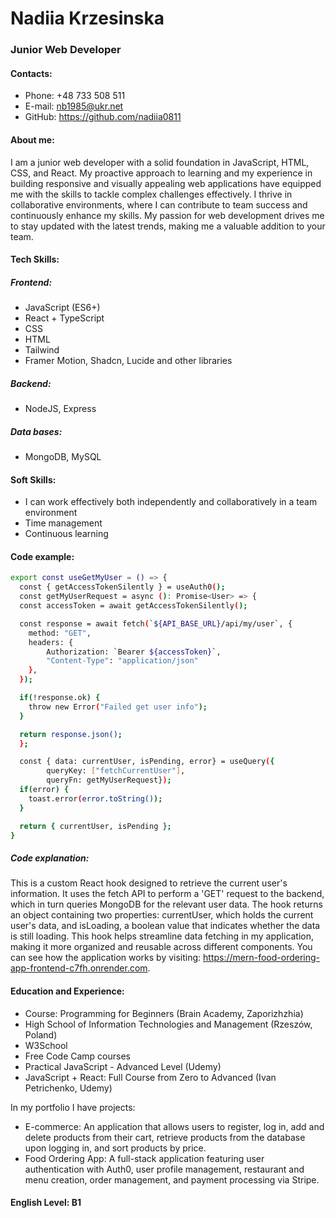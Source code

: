# Nadiia Krzesinska
### Junior Web Developer

#### Contacts: 
-  Phone: +48 733 508 511
- E-mail: nb1985@ukr.net
- GitHub: https://github.com/nadiia0811
#### About me:
I am a junior web developer with a solid foundation in JavaScript, HTML, CSS, and React. My proactive approach to learning and my experience in building responsive and visually appealing web applications have equipped me with the skills to tackle complex challenges effectively. I thrive in collaborative environments, where I can contribute to team success and continuously enhance my skills. My passion for web development drives me to stay updated with the latest trends, making me a valuable addition to your team.
#### Tech Skills:
##### Frontend:
- JavaScript (ES6+) 
- React + TypeScript 
- CSS
- HTML
- Tailwind 
- Framer Motion, Shadcn, Lucide and other libraries
##### Backend: 
- NodeJS, Express
##### Data bases: 
- MongoDB, MySQL
#### Soft Skills:
- I can work effectively both independently and collaboratively in a team environment
- Time management
- Continuous learning
#### Code example:
```sh
export const useGetMyUser = () => {
  const { getAccessTokenSilently } = useAuth0();
  const getMyUserRequest = async (): Promise<User> => {
  const accessToken = await getAccessTokenSilently();

  const response = await fetch(`${API_BASE_URL}/api/my/user`, {
    method: "GET",
    headers: {
        Authorization: `Bearer ${accessToken}`,
        "Content-Type": "application/json"
    },   
  });

  if(!response.ok) {
    throw new Error("Failed get user info");
  }

  return response.json();
  };

  const { data: currentUser, isPending, error} = useQuery({
        queryKey: ["fetchCurrentUser"], 
        queryFn: getMyUserRequest});
  if(error) {
    toast.error(error.toString());
  }

  return { currentUser, isPending };
}
```
##### Code explanation:
This is a custom React hook designed to retrieve the current user's information. It uses the fetch API to perform a 'GET' request to the backend, which in turn queries MongoDB for the relevant user data. The hook returns an object containing two properties: currentUser, which holds the current user's data, and isLoading, a boolean value that indicates whether the data is still loading. This hook helps streamline data fetching in my application, making it more organized and reusable across different components.
You can see how the application works by visiting: https://mern-food-ordering-app-frontend-c7fh.onrender.com.
#### Education and Experience: 
- Course: Programming for Beginners (Brain Academy, Zaporizhzhia)
- High School of Information Technologies and Management (Rzeszów, Poland)
- W3School
- Free Code Camp courses
- Practical JavaScript - Advanced Level (Udemy)
- JavaScript + React: Full Course from Zero to Advanced (Ivan Petrichenko, Udemy)

In my portfolio I have projects: 
- E-commerce: An application that allows users to register, log in, add and delete products from their cart, retrieve products from the database upon logging in, and sort products by price.
- Food Ordering App: A full-stack application featuring user authentication with Auth0, user profile management, restaurant and menu creation, order management, and payment processing via Stripe.
#### English Level: B1
